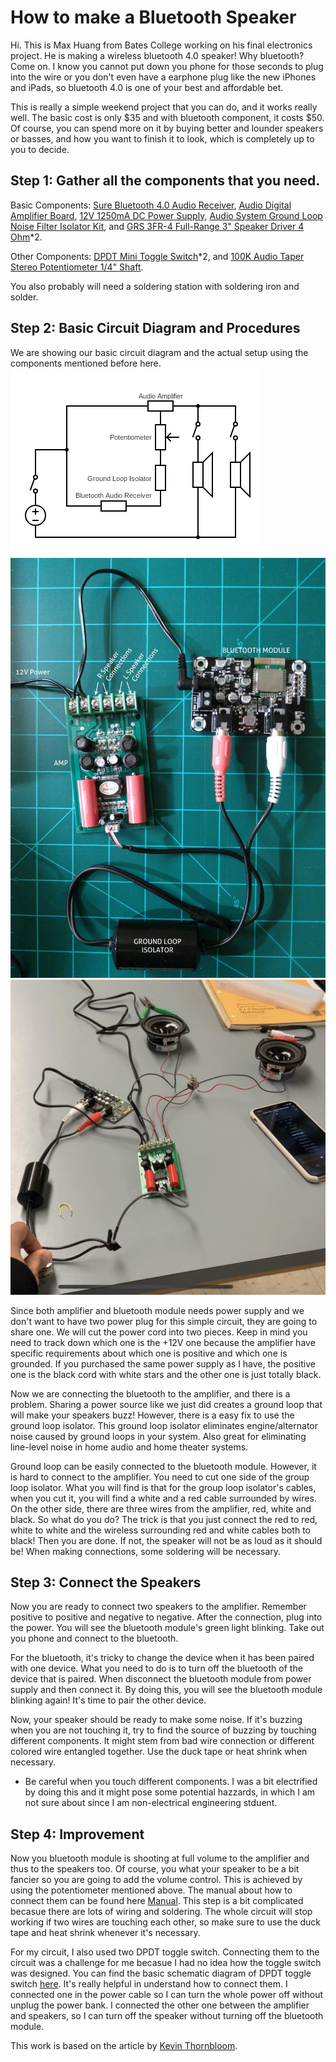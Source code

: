 # How to make a Bluetooth Speaker
Hi. This is Max Huang from Bates College working on his final electronics project. He is making a wireless bluetooth 4.0 speaker! Why bluetooth? Come on. I know you cannot put down you phone for those seconds to plug into the wire or you don't even have a earphone plug like the new iPhones and iPads, so bluetooth 4.0 is one of your best and affordable bet. 

This is really a simple weekend project that you can do, and it works really well. The basic cost is only $35 and with bluetooth component, it costs $50. Of course, you can spend more on it by buying better and lounder speakers or basses, and how you want to finish it to look, which is completely up to you to decide. 

## Step 1: Gather all the components that you need. 
Basic Components: [Sure Bluetooth 4.0 Audio Receiver](https://www.parts-express.com/sure-electronics-aa-ab41136-bluetooth-40-audio-receiver-board-aptx--edr-12-vdc--320-351), [Audio Digital Amplifier Board](https://www.parts-express.com/t-amp-tripath-ta2024-2-x-15w-audio-digital-amplifier-board--320-600), [12V 1250mA DC Power Supply](https://www.parts-express.com/12v-1250ma-dc-power-supply-ac-adapter-21-x-55mm-center-(-)-positive-plug--129-032), [Audio System Ground Loop Noise Filter Isolator Kit](https://www.parts-express.com/audio-system-ground-loop-noise-filter-isolator-kit--265-007), and [GRS 3FR-4 Full-Range 3" Speaker Driver 4 Ohm](https://www.parts-express.com/grs-3fr-4-full-range-3-speaker-driver-4-ohm--292-436)*2.

Other Components: [DPDT Mini Toggle Switch](https://www.parts-express.com/dpdt-mini-toggle-switch--060-338)*2, and [100K Audio Taper Stereo Potentiometer 1/4" Shaft](https://www.parts-express.com/100k-audio-taper-stereo-potentiometer-1-4-shaft--023-652).

You also probably will need a soldering station with soldering iron and solder. 

## Step 2: Basic Circuit Diagram and Procedures
We are showing our basic circuit diagram and the actual setup using the components mentioned before here. 
![CircuitDiagram](circuit.png)
![Reference](Reference.jpeg)
![CircuitDiagramR](Circuit.jpg)


Since both amplifier and bluetooth module needs power supply and we don't want to have two power plug for this simple circuit, they are going to share one. We will cut the power cord into two pieces. Keep in mind you need to track down which one is the +12V one because the amplifier have specific requirements about which one is positive and which one is grounded. If you purchased the same power supply as I have, the positive one is the black cord with white stars and the other one is just totally black. 

Now we are connecting the bluetooth to the amplifier, and there is a problem. Sharing a power source like we just did creates a ground loop that will make your speakers buzz! However, there is a easy fix to use the ground loop isolator. This ground loop isolator eliminates engine/alternator noise caused by ground loops in your system. Also great for eliminating line-level noise in home audio and home theater systems. 

Ground loop can be easily connected to the bluetooth module. However, it is hard to connect to the amplifier. You need to cut one side of the group loop isolator. What you will find is that for the group loop isolator's cables, when you cut it, you will find a white and a red cable surrounded by wires. On the other side, there are three wires from the amplifier, red, white and black. So what do you do? The trick is that you just connect the red to red, white to white and the wireless surrounding red and white cables both to black! Then you are done. If not, the speaker will not be as loud as it should be! When making connections, some soldering will be necessary.


## Step 3: Connect the Speakers
Now you are ready to connect two speakers to the amplifier. Remember positive to positive and negative to negative. After the connection, plug into the power. You will see the bluetooth module's green light blinking. Take out you phone and connect to the bluetooth. 

For the bluetooth, it's tricky to change the device when it has been paired with one device. What you need to do is to turn off the bluetooth of the device that is paired. When disconnect the bluetooth module from power supply and then connect it. By doing this, you will see the bluetooth module blinking again! It's time to pair the other device. 

Now, your speaker should be ready to make some noise. If it's buzzing when you are not touching it, try to find the source of buzzing by touching different components. It might stem from bad wire connection or different colored wire entangled together. Use the duck tape or heat shrink when necessary. 

* Be careful when you touch different components. I was a bit electrified by doing this and it might pose some potential hazzards, in which I am not sure about since I am non-electrical engineering stduent. 

## Step 4: Improvement

Now you bluetooth module is shooting at full volume to the amplifier and thus to the speakers too. Of course, you what your speaker to be a bit fancier so you are going to add the volume control. This is achieved by using the potentiometer mentioned above. The manual about how to connect them can be found here [Manual](https://www.parts-express.com/pedocs/manuals/320-600-parts-express-ta2024-manual.pdf). This step is a bit complicated becasue there are lots of wiring and soldering. The whole circuit will stop working if two wires are touching each other, so make sure to use the duck tape and heat shrink whenever it's necessary. 

For my circuit, I also used two DPDT toggle switch. Connecting them to the circuit was a challenge for me becasue I had no idea how the toggle switch was designed. You can find the basic schematic diagram of DPDT toggle switch [here](http://musicfromouterspace.com/analogsynth_new/ELECTRONICS/pdf/switches_demystified_assembly.pdf). It's really helpful in understand how to connect them. I connected one in the power cable so I can turn the whole power off without unplug the power bank. I connected the 
other one between the amplifier and speakers, so I can turn off the speaker without turning off the bluetooth module. 

This work is based on the article by [Kevin Thornbloom](https://medium.com/@kthornbloom/how-to-build-a-bluetooth-speaker-b145dd7475af).





